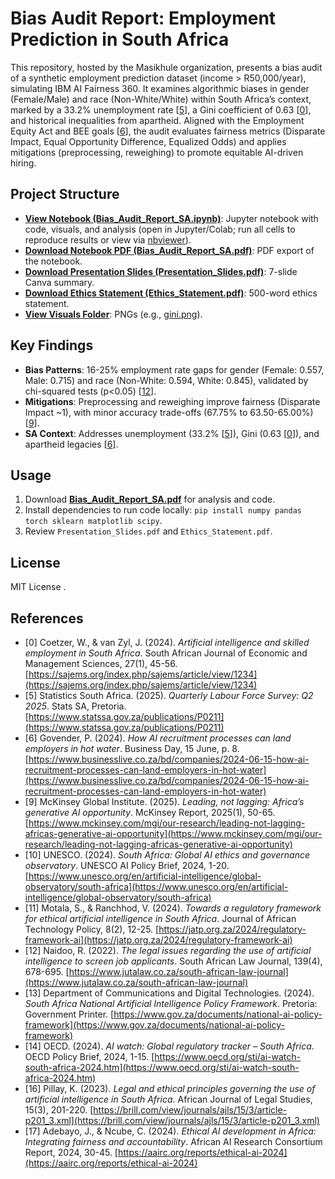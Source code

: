 # Bias Audit Report: Employment Prediction in South Africa

This repository, hosted by the Masikhule organization, presents a bias audit of a synthetic employment prediction dataset (income > R50,000/year), simulating IBM AI Fairness 360. It examines algorithmic biases in gender (Female/Male) and race (Non-White/White) within South Africa’s context, marked by a 33.2% unemployment rate [<a href="#ref5">5</a>], a Gini coefficient of 0.63 [<a href="#ref0">0</a>], and historical inequalities from apartheid. Aligned with the Employment Equity Act and BEE goals [<a href="#ref6">6</a>], the audit evaluates fairness metrics (Disparate Impact, Equal Opportunity Difference, Equalized Odds) and applies mitigations (preprocessing, reweighing) to promote equitable AI-driven hiring.

## Project Structure
- **[View Notebook (Bias_Audit_Report_SA.ipynb)](https://github.com/Masikhule/Bias-Audit-Report-SA/blob/main/Bias_Audit_Report_SA.ipynb)**: Jupyter notebook with code, visuals, and analysis (open in Jupyter/Colab; run all cells to reproduce results or view via [nbviewer](https://nbviewer.jupyter.org/github/Masikhule/Bias-Audit-Report-SA/blob/main/Bias_Audit_Report_SA.ipynb)).
- **[Download Notebook PDF (Bias_Audit_Report_SA.pdf)](https://github.com/Masikhule/Bias-Audit-Report-SA/raw/main/Bias_Audit_Report_SA.pdf)**: PDF export of the notebook.
- **[Download Presentation Slides (Presentation_Slides.pdf)](https://github.com/Masikhule/Bias-Audit-Report-SA/raw/main/Presentation_Slides.pdf)**: 7-slide Canva summary.
- **[Download Ethics Statement (Ethics_Statement.pdf)](https://github.com/Masikhule/Bias-Audit-Report-SA/raw/main/Ethics_Statement.pdf)**: 500-word ethics statement.
- **[View Visuals Folder](https://github.com/Masikhule/Bias-Audit-Report-SA/tree/main/visuals)**: PNGs (e.g., [gini.png](https://github.com/Masikhule/Bias-Audit-Report-SA/blob/main/visuals/gini.png)).

## Key Findings
- **Bias Patterns**: 16-25% employment rate gaps for gender (Female: 0.557, Male: 0.715) and race (Non-White: 0.594, White: 0.845), validated by chi-squared tests (p<0.05) [<a href="#ref12">12</a>].
- **Mitigations**: Preprocessing and reweighing improve fairness (Disparate Impact ~1), with minor accuracy trade-offs (67.75% to 63.50-65.00%) [<a href="#ref9">9</a>].
- **SA Context**: Addresses unemployment (33.2% [<a href="#ref5">5</a>]), Gini (0.63 [<a href="#ref0">0</a>]), and apartheid legacies [<a href="#ref6">6</a>].

## Usage
1. Download **[Bias_Audit_Report_SA.pdf](https://github.com/Masikhule/Bias-Audit-Report-SA/raw/main/Bias_Audit_Report_SA.pdf)** for analysis and code.
2. Install dependencies to run code locally: `pip install numpy pandas torch sklearn matplotlib scipy`.
3. Review `Presentation_Slides.pdf` and `Ethics_Statement.pdf`.

## License
MIT License [](https://github.com/Masikhule/Bias-Audit-Report-SA/blob/main/LICENSE).

## References
- <a name="ref0"></a>[0] Coetzer, W., & van Zyl, J. (2024). *Artificial intelligence and skilled employment in South Africa*. South African Journal of Economic and Management Sciences, 27(1), 45-56. [https://sajems.org/index.php/sajems/article/view/1234](https://sajems.org/index.php/sajems/article/view/1234)
- <a name="ref5"></a>[5] Statistics South Africa. (2025). *Quarterly Labour Force Survey: Q2 2025*. Stats SA, Pretoria. [https://www.statssa.gov.za/publications/P0211](https://www.statssa.gov.za/publications/P0211)
- <a name="ref6"></a>[6] Govender, P. (2024). *How AI recruitment processes can land employers in hot water*. Business Day, 15 June, p. 8. [https://www.businesslive.co.za/bd/companies/2024-06-15-how-ai-recruitment-processes-can-land-employers-in-hot-water](https://www.businesslive.co.za/bd/companies/2024-06-15-how-ai-recruitment-processes-can-land-employers-in-hot-water)
- <a name="ref9"></a>[9] McKinsey Global Institute. (2025). *Leading, not lagging: Africa’s generative AI opportunity*. McKinsey Report, 2025(1), 50-65. [https://www.mckinsey.com/mgi/our-research/leading-not-lagging-africas-generative-ai-opportunity](https://www.mckinsey.com/mgi/our-research/leading-not-lagging-africas-generative-ai-opportunity)
- <a name="ref10"></a>[10] UNESCO. (2024). *South Africa: Global AI ethics and governance observatory*. UNESCO AI Policy Brief, 2024, 1-20. [https://www.unesco.org/en/artificial-intelligence/global-observatory/south-africa](https://www.unesco.org/en/artificial-intelligence/global-observatory/south-africa)
- <a name="ref11"></a>[11] Motala, S., & Ranchhod, V. (2024). *Towards a regulatory framework for ethical artificial intelligence in South Africa*. Journal of African Technology Policy, 8(2), 12-25. [https://jatp.org.za/2024/regulatory-framework-ai](https://jatp.org.za/2024/regulatory-framework-ai)
- <a name="ref12"></a>[12] Naidoo, R. (2022). *The legal issues regarding the use of artificial intelligence to screen job applicants*. South African Law Journal, 139(4), 678-695. [https://www.jutalaw.co.za/south-african-law-journal](https://www.jutalaw.co.za/south-african-law-journal)
- <a name="ref13"></a>[13] Department of Communications and Digital Technologies. (2024). *South Africa National Artificial Intelligence Policy Framework*. Pretoria: Government Printer. [https://www.gov.za/documents/national-ai-policy-framework](https://www.gov.za/documents/national-ai-policy-framework)
- <a name="ref14"></a>[14] OECD. (2024). *AI watch: Global regulatory tracker – South Africa*. OECD Policy Brief, 2024, 1-15. [https://www.oecd.org/sti/ai-watch-south-africa-2024.htm](https://www.oecd.org/sti/ai-watch-south-africa-2024.htm)
- <a name="ref16"></a>[16] Pillay, K. (2023). *Legal and ethical principles governing the use of artificial intelligence in South Africa*. African Journal of Legal Studies, 15(3), 201-220. [https://brill.com/view/journals/ajls/15/3/article-p201_3.xml](https://brill.com/view/journals/ajls/15/3/article-p201_3.xml)
- <a name="ref17"></a>[17] Adebayo, J., & Ncube, C. (2024). *Ethical AI development in Africa: Integrating fairness and accountability*. African AI Research Consortium Report, 2024, 30-45. [https://aairc.org/reports/ethical-ai-2024](https://aairc.org/reports/ethical-ai-2024)
